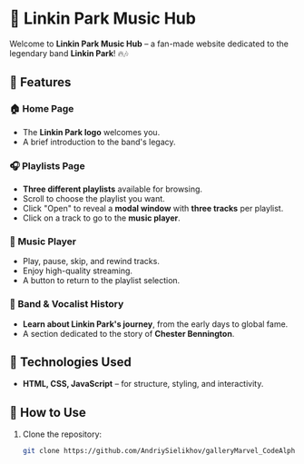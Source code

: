 # 🎵 Linkin Park Music Hub  

Welcome to **Linkin Park Music Hub** – a fan-made website dedicated to the legendary band **Linkin Park**! 🔥🎶  

## 🌟 Features  

### 🏠 Home Page  
- The **Linkin Park logo** welcomes you.  
- A brief introduction to the band's legacy.  

### 🎧 Playlists Page  
- **Three different playlists** available for browsing.  
- Scroll to choose the playlist you want.  
- Click "Open" to reveal a **modal window** with **three tracks** per playlist.  
- Click on a track to go to the **music player**.  

### 🎼 Music Player  
- Play, pause, skip, and rewind tracks.  
- Enjoy high-quality streaming.  
- A button to return to the playlist selection.  

### 📖 Band & Vocalist History  
- **Learn about Linkin Park's journey**, from the early days to global fame.  
- A section dedicated to the story of **Chester Bennington**.  

## 🚀 Technologies Used  
- **HTML, CSS, JavaScript** – for structure, styling, and interactivity.  

## 📌 How to Use  
1. Clone the repository:  
   ```sh
   git clone https://github.com/AndriySielikhov/galleryMarvel_CodeAlpha.git
